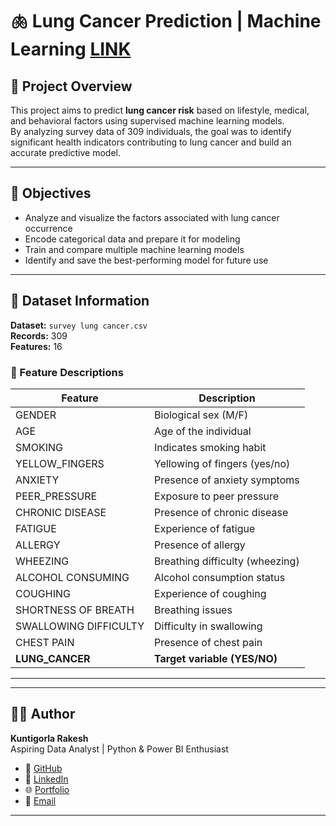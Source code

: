 # 🫁 Lung Cancer Prediction | Machine Learning [LINK](https://github.com/Rakesh00966/Lung-Cancer-Prediction/blob/main/Lung_Cancer_Prediction.ipynb)

## 📘 Project Overview
This project aims to predict **lung cancer risk** based on lifestyle, medical, and behavioral factors using supervised machine learning models.  
By analyzing survey data of 309 individuals, the goal was to identify significant health indicators contributing to lung cancer and build an accurate predictive model.

---

## 🧠 Objectives
- Analyze and visualize the factors associated with lung cancer occurrence  
- Encode categorical data and prepare it for modeling  
- Train and compare multiple machine learning models  
- Identify and save the best-performing model for future use  

---

## 📂 Dataset Information
**Dataset:** `survey lung cancer.csv`  
**Records:** 309  
**Features:** 16  

### 🔑 Feature Descriptions

| Feature | Description |
|----------|-------------|
| GENDER | Biological sex (M/F) |
| AGE | Age of the individual |
| SMOKING | Indicates smoking habit |
| YELLOW_FINGERS | Yellowing of fingers (yes/no) |
| ANXIETY | Presence of anxiety symptoms |
| PEER_PRESSURE | Exposure to peer pressure |
| CHRONIC DISEASE | Presence of chronic disease |
| FATIGUE | Experience of fatigue |
| ALLERGY | Presence of allergy |
| WHEEZING | Breathing difficulty (wheezing) |
| ALCOHOL CONSUMING | Alcohol consumption status |
| COUGHING | Experience of coughing |
| SHORTNESS OF BREATH | Breathing issues |
| SWALLOWING DIFFICULTY | Difficulty in swallowing |
| CHEST PAIN | Presence of chest pain |
| **LUNG_CANCER** | **Target variable (YES/NO)** |

---

---

## 👨‍💻 Author

**Kuntigorla Rakesh**  
Aspiring Data Analyst | Python & Power BI Enthusiast  

- 💼 [GitHub](https://github.com/Rakesh00966)  
- 🔗 [LinkedIn](https://www.linkedin.com/in/rakesh572/)  
- 🌐 [Portfolio](https://rakeshportfolio.figma.site)  
- 📧 [Email](mailto:rakeshkuntigorla2@gmail.com)

---
